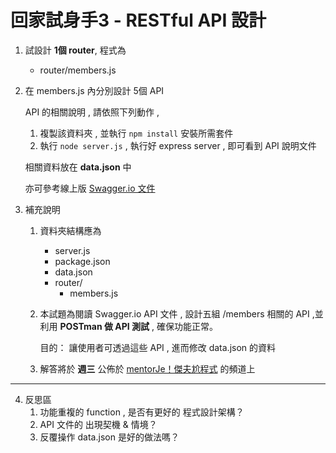 # 回家試身手3 - RESTful API 設計

1. 試設計 **1個 router**, 程式為 
    - router/members.js

2. 在 members.js 內分別設計 5個 API

   API 的相關說明 , 請依照下列動作 , 
    1) 複製該資料夾 , 並執行 ``` npm install ``` 安裝所需套件
    2) 執行 ``` node server.js ``` ,
    執行好 express server , 即可看到 API 說明文件
    
   相關資料放在 **data.json** 中 
        
   亦可參考線上版 [Swagger.io 文件](https://reurl.cc/NZkVD6)

3. 補充說明 
    1) 資料夾結構應為
        - server.js
        - package.json
        - data.json
        - router/
          - members.js

    2) 本試題為閱讀 Swagger.io API 文件 , 設計五組 /members 相關的 API ,並利用 **POSTman 做 API 測試** , 確保功能正常。 

       目的： 讓使用者可透過這些 API , 進而修改 data.json 的資料
       
    3) 解答將於 **週三** 公佈於 [mentorJe！傑夫尬程式](https://reurl.cc/kL6bLK) 的頻道上

---

4. 反思區
    1) 功能重複的 function , 是否有更好的 程式設計架構？
    2) API 文件的 出現契機 & 情境？
    3) 反覆操作 data.json 是好的做法嗎？